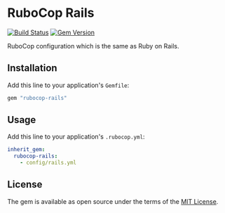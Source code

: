 # RuboCop Rails

[![Build Status](https://travis-ci.org/toshimaru/rubocop-rails.svg?branch=master)](https://travis-ci.org/toshimaru/rubocop-rails)
[![Gem Version](https://badge.fury.io/rb/rubocop-rails.svg)](https://badge.fury.io/rb/rubocop-rails)

RuboCop configuration which is the same as Ruby on Rails.

## Installation

Add this line to your application's `Gemfile`:

```ruby
gem "rubocop-rails"
```

## Usage

Add this line to your application's `.rubocop.yml`:

```yml
inherit_gem:
  rubocop-rails:
    - config/rails.yml
```

## License

The gem is available as open source under the terms of the [MIT License](http://opensource.org/licenses/MIT).
